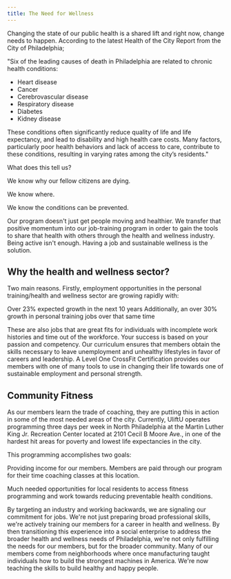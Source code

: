 ```yaml
---
title: The Need for Wellness
---
```



Changing the state of our public health is a shared lift and right now, change needs to happen. According to the latest Health of the City Report from the City of Philadelphia;


"Six of the leading causes of death in Philadelphia are related to chronic health conditions:

* Heart disease 
* Cancer 
* Cerebrovascular disease 
* Respiratory disease
* Diabetes
* Kidney disease

These conditions often significantly reduce quality of life and life expectancy, and lead to disability and high health care costs. Many factors, particularly poor health behaviors and lack of access to care, contribute to these conditions, resulting in varying rates among the city’s residents."



What does this tell us?

We know why our fellow citizens are dying.

We know where.

​We know the conditions can be prevented.



Our program doesn't just get people moving and healthier. We transfer that positive momentum into our job-training program in order to gain the tools to share that health with others through the health and wellness industry. Being active isn't enough. Having a job and sustainable wellness is the solution.



## Why the health and wellness sector?

​Two main reasons. Firstly, employment opportunities in the personal training/health and wellness sector are growing rapidly with:

Over 23% expected growth in the next 10 years
Additionally, an over 30% growth in personal training jobs over that same time


These are also jobs that are great fits for individuals with incomplete work histories and time out of the workforce. Your success is based on your passion and competency. Our curriculum ensures that members obtain the skills necessary to leave unemployment and unhealthy lifestyles in favor of careers and leadership. A Level One CrossFit Certification provides our members with one of many tools to use in changing their life towards one of sustainable employment and personal strength.



## Community Fitness

As our members learn the trade of coaching, they are putting this in action in some of the most needed areas of the city. Currently, UliftU operates programming three days per week in North Philadelphia at the Martin Luther King Jr. Recreation Center located at 2101 Cecil B Moore Ave., in one of the hardest hit areas for poverty and lowest life expectancies in the city.



​This programming accomplishes two goals:

Providing income for our members. Members are paid through our program for their time coaching classes at this location.

Much needed opportunities for local residents to access fitness programming and work towards reducing preventable health conditions.


By targeting an industry and working backwards, we are signaling our commitment for jobs. We're not just preparing broad professional skills, we're actively training our members for a career in health and wellness. By then transitioning this experience into a social enterprise to address the broader health and wellness needs of Philadelphia, we're not only fulfilling the needs for our members, but for the broader community.​ Many of our members come from neighborhoods where once manufacturing taught individuals how to build the strongest machines in America. We're now teaching the skills to build healthy and happy people.